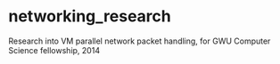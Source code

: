 networking_research
===================

Research into VM parallel network packet handling, for GWU Computer Science fellowship, 2014

